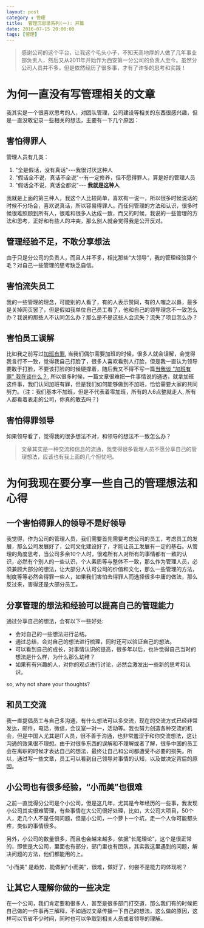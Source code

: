 ```yaml
---
layout: post
category : 管理
title:  管理沉思录系列(一): 开篇
date: 2016-07-15 20:00:00
tags: [管理]
---
```


> 感谢公司的这个平台，让我这个毛头小子，不知天高地厚的人做了几年事业部负责人，然后又从2011年开始作为西安第一分公司的负责人至今。虽然分公司人员并不多，但是依然经历了很多事，才有了许多的思考和实践！

# 为何一直没有写管理相关的文章

我其实是一个很喜欢思考的人，对团队管理，公司建设等相关的东西很感兴趣，但是一直没敢记录一些相关的想法，主要有一下几个原因：

## 害怕得罪人

管理人员有几类：

1. "全是假话，没有真话"---我很讨厌这种人
2. "假话全不说，真话不全说"--有一定修养，但不愿得罪人，算是好的管理人员
3. "假话全不说，真话全都说"--- **我就是这种人**

我就是上面的第三种人，我这个人比较简单，喜欢有一说一，所以很多时候说话的时候不分场合，喜欢说真话，所以容易得罪人。而任何管理的方法和认识，很多时候很难照顾到所有人，很难和很多人达成一致，而又的时候，我说的一些管理的方法和思考，正好和有些人的冲突，那么别人就会觉得我是公开反对。

## 管理经验不足，不敢分享想法

由于只是分公司的负责人，而且人并不多，相比那些“大领导”，我的管理经验算个毛？对自己一些管理的思考缺乏自信。

## 害怕流失员工

我的一些管理的理念，可能别的人看了，有的人表示赞同，有的人嗤之以鼻，最多是关掉网页罢了，但是假如我单位自己员工看了，他和自己的领导理念不一致怎么办？我说的那些人不认同怎么办？那么是不是这些人会流失？流失了项目怎么办？

## 害怕员工误解

比如我之前写过[加班有罪](http://deshui.wang/%E7%AE%A1%E7%90%86/2015/04/16/why-we-should-not-work-overtime), 当我们偶尔需要加班的时候，很多人就会误解，会觉得我言行不一致，觉得我自己打脸了，很多人喜欢看别人打脸，但是我一直认为领导要敢于打脸，不要该打脸的时候硬撑着，随后我又不得不写一篇[当我谈 "加班有罪" 我在谈什么？](http://deshui.wang/%E7%AE%A1%E7%90%86/2015/04/17/what-I-talk-when-I-talk-overwork), 所以很多时候，一篇文章很难把一件事情说的通透，就拿加班这件事，我们认同加班有罪，但是我们如何能够做到不加班，恰恰需要大家的共同努力。（注：我们基本不加班，但是不代表着零加班，所有的人6点整就走人, 所有人都看着表走的公司，你真的敢去吗？)

## 害怕得罪领导

如果领导看了，觉得我的很多想法不对，和领导的想法不一致怎么办？

> 文章其实是一种交流和信息的流通，我觉得很多管理人员不愿分享自己的管理想法，应该也有我上面的几个担忧吧。

# 为何我现在要分享一些自己的管理想法和心得

## 一个害怕得罪人的领导不是好领导

我觉得，作为公司的管理人员，我们需要首先需要考虑公司的员工，考虑员工的发展，那么公司发展好了，公司文化建设好了，才能让员工发展有一定的基石。从管理的角度思考，当公司多余10个人时，很难所有人对所有的事情都有一致的认识，必然有个别人的一些认识，个人素质等与整体不一致，那么作为管理人员，必须兼顾大部分的想法，让大部分人认可公司的价值和文化，那么一些管理的方法，制度等等必然会得罪一些人，如果我们害怕去得罪人而选择很多中庸的做法，那么反过来，害得还是大部分员工。

## 分享管理的想法和经验可以提高自己的管理能力

通过分享自己的想法，会有以下一些好处:

* 会对自己的一些想法进行总结。 
* 通过总结，会对自己的想法进行梳理，同时还可以验证自己的想法。
* 可以看到自己的成长，对事情认识的提高，很多年以后，也许觉得自己当时的想法是什么样，为什么那么幼稚？
* 如果有有兴趣的人，对你的观点进行讨论，必然会激发出一些新的思考和认识。

so, why not share your thoughts?

## 和员工交流

我一直提倡员工与自己多沟通，有什么想法可以多交流，现在的交流方式已经非常发达，邮件，电话，微信，会议室一对一，活动等。我也努力创造各种交流的机会，但是中国人尤其是IT人员，很不善于沟通，也非常羞涩于和你交流想法，这让沟通的效果很不理想。由于对很多东西的误解和不理解或者了解，很多中国的员工会在离职的时候才表达自己的想法，最终让自己和公司都遭受不必要的损失。所以，通过写一些文章，员工可以看到自己领导对事情的认知，以及做决定背后的原因。

## 小公司也有很多经验，“小而美”也很难

之前一直觉得分公司是个小公司，但是这几年，尤其是今年经历的一些事，我发现小公司其实很难管理，有些事情在大公司很好处理，比如，大公司大项目，50个人，走几个人不是任何问题，但是小公司，一个萝卜一个坑，走一个人你可能都头疼，类似的事情很多。

另外，小公司的数量很多，而且也会越来越多，依据“长尾理论”，这个是很正常的，即使是大公司，里面也有部分，部门里也有团队，其实我这里遇到的问题，解决问题的方法，他们都能用的上。

“小而美” 是趋势，能做到“小而美”，很难，做好了，何尝不是能力的体现呢？

## 让其它人理解你做的一些决定

在一个公司，我们肯定要和很多人，甚至是很多部门打交道，那么我们有的时候把自己做的一件事再三解释，不如通过文章传播一下自己的想法，这么做的原因，这样可以节省不少时间，同时也可以争取到相关人员或者领导的理解。